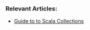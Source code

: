 ### Relevant Articles:

- [Guide to to Scala Collections](https://www.baeldung.com/scala/collections)
